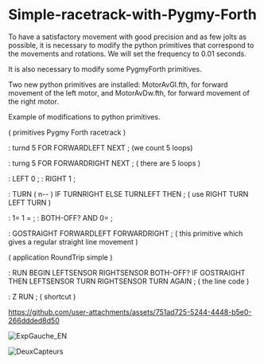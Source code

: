 # Simple-racetrack-with-Pygmy-Forth

To have a satisfactory movement with good precision and as few jolts as possible, it is necessary to modify the python primitives that correspond to the movements and rotations. We will set the frequency to 0.01 seconds.

It is also necessary to modify some PygmyForth primitives.

Two new python primitives are installed: MotorAvGl.fth, for forward movement of the left motor, and MotorAvDw.fth, for forward movement of the right motor.

Example of modifications to python primitives.

( primitives Pygmy Forth racetrack )

: turnd 5 FOR FORWARDLEFT NEXT ; (we count 5 loops)


: turng 5 FOR FORWARDRIGHT NEXT ; ( there are 5 loops )

: LEFT 0 ;  : RIGHT 1 ;

: TURN ( n-- ) IF TURNRIGHT ELSE TURNLEFT THEN ; ( use RIGHT TURN LEFT TURN )

: 1= 1 = ;   : BOTH-OFF? AND 0= ;

: GOSTRAIGHT FORWARDLEFT FORWARDRIGHT ; ( this primitive which gives a regular straight line movement )

( application RoundTrip simple )

: RUN BEGIN LEFTSENSOR RIGHTSENSOR BOTH-OFF? IF GOSTRAIGHT THEN LEFTSENSOR TURN RIGHTSENSOR  TURN AGAIN ; ( the line code )

: Z RUN ; ( shortcut )



https://github.com/user-attachments/assets/751ad725-5244-4448-b5e0-266ddded8d50


![ExpGauche_EN](https://github.com/user-attachments/assets/55f401d2-1304-43fc-97d5-d2c792f09a9f)



![DeuxCapteurs](https://github.com/user-attachments/assets/588752c5-126c-4a1f-9bc4-f5dd88f293d3)


